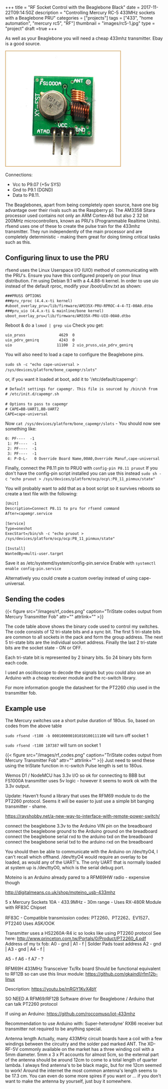 +++
title = "RF Socket Control with the Beaglebone Black"
date = 2017-11-22T09:14:50Z
description = "Controlling Mercury RC-5 433MHz sockets with a Beaglebone PRU"
categories = ["projects"]
tags = ["433", "home automation", "mercury rc5", "RF"]
thumbnail = "images/rc5-1.jpg"
type = "project"
draft =true
+++

As well as your Beaglebone you will need a cheap 433mhz transmitter. Ebay is a good
source.

![Transmitter](https://github.com/jonlidgard/rfsend/blob/master/images/tx.jpg)

Connections:
* Vcc to P9.07 (+5v SYS)
* Gnd to P9.1 (DGND)
* Data to P8.11.


The Beaglebones, apart from being completely open source, have one big advantage over their
rivals such as the Raspberry pi. The AM3358 Sitara processor used contains not only an ARM
Cortex-A8 but also 2 32 bit 200MHz microcontrollers, known as PRU's (Programmable Realtime Units).
rfsend uses one of these to create the pulse train for the 433mhz transmitter. They run independently of the main
processor and are completely deterministic - making them great for doing timing critical
tasks such as this.

## Configuring linux to use the PRU

rfsend uses the Linux Userspace I/O (UIO) method of communicating with the PRU's. Ensure
you have this configured properly on your linux distribution. I'm using Debian 9.1
with a 4.4.88-ti kernel. In order to use uio instead of the default rproc, modify your
/boot/uEnv.txt as shown:

```
###PRUSS OPTIONS
###pru_rproc (4.4.x-ti kernel)
#uboot_overlay_pru=/lib/firmware/AM335X-PRU-RPROC-4-4-TI-00A0.dtbo
###pru_uio (4.4.x-ti & mainline/bone kernel)
uboot_overlay_pru=/lib/firmware/AM335X-PRU-UIO-00A0.dtbo
```

Reboot & do a ```lsmod | grep uio``` Check you get:
```
uio_pruss               4629  0
uio_pdrv_genirq         4243  0
uio                    11100  2 uio_pruss,uio_pdrv_genirq
```

You will also need to load a cape to configure the Beaglebone pins.

```sudo sh -c "echo cape-universal > /sys/devices/platform/bone_capemgr/slots"```

or, if you want it loaded at boot, add it to '/etc/default/capemgr':

```
# Default settings for capemgr. This file is sourced by /bin/sh from
# /etc/init.d/capemgr.sh

# Options to pass to capemgr
# CAPE=BB-UART1,BB-UART2
CAPE=cape-universal
```

Now ```cat /sys/devices/platform/bone_capemgr/slots``` - You should now see something like:
```
0: PF----  -1
 1: PF----  -1
 2: PF----  -1
 3: PF----  -1
 4: P-O-L-   0 Override Board Name,00A0,Override Manuf,cape-universal
 ```

 Finally, connect the P8.11 pin to PRU0 with ```config-pin P8.11 pruout```
 If you don't have the config-pin script installed you can use this instead
 ```sudo sh -c "echo pruout > /sys/devices/platform/ocp/ocp\:P8_11_pinmux/state"```

You will probably want to add that as a boot script so it survives reboots so create
a text file with the following:

```
[Unit]
Description=Connect P8.11 to pru for rfsend command
After=capemgr.service

[Service]
Type=oneshot
ExecStart=/bin/sh -c "echo pruout > /sys/devices/platform/ocp/ocp:P8_11_pinmux/state"

[Install]
WantedBy=multi-user.target
```

Save it as /etc/systemd/system/config-pin.service
Enable with ```systemctl enable config-pin.service```

Alternatively you could create a custom overlay instead of using cape-universal.

## Sending the codes

{{< figure src="/images/rf_codes.png" caption="TriState codes output from Mercury Transmitter Fob" attr="" attrlink="" >}}

The code table above shows the binary code used to control my switches.
The code consists of 12 tri-state bits and a sync bit.
The first 5 tri-state bits are common to all sockets in the pack and form the group address.
The next 5 tri-state bits are the individual socket address.
Finally the last 2 tri-state bits are the socket state - ON or OFF.

Each tri-state bit is represented by 2 binary bits. So 24 binary bits
form each code.

I used an oscilloscope to decode the signals but you could also use an Arduino
with a cheap receiver module and the rc-switch library.

For more information google the datasheet for the PT2260 chip used in the
transmitter fob.

## Example use
The Mercury switches use a short pulse duration of 180us.
So, based on codes from the above table

```sudo rfsend -t180 -b 000100000101010100111100``` will turn off socket 1

```sudo rfsend -t180 107387``` will turn on socket 1




{{< figure src="/images/rf_codes.png" caption="TriState codes output from Mercury Transmitter Fob" attr="" attrlink="" >}}
Just need to send these using the triState function in rc-switch
Pulse length is set to 180us.

Wemos D1 / NodeMCU has 3.3v I/O so ok for connecting to BBB but
FS1000A transmitter uses 5v logic - however it seems to work ok with the 3.3v output.

Update:
Haven’t found a library that uses the RFM69 module to do the PT2260 protocol. Seems it will be easier to just use a simple bit banging transmitter - shame.

https://rayshobby.net/a-new-way-to-interface-with-remote-power-switch/

connect the beaglebone 3.3v to the Arduino VIN pin on the breadboard
connect the beaglebone ground to the Arduino ground on the breadboard
connect the beaglebone serial rxd to the arduino txd on the breadboard
connect the beaglebone serial txd to the arduino rxd on the breadboard

You should then be able to communicate with the Arduino on /dev/ttyO4, I can't recall which offhand.
/dev/ttyO4 would require an overlay to be loaded, as would any of the UART's. The only UART that is normally loaded at system up is /dev/ttyO0, which is the serial debug port.




Moteino is an Arduino already pared to a RFM69HW radio - expensive though

http://digitalmeans.co.uk/shop/moteino_usb-433mhz


5 x Mercury Sockets 10A - 433.9MHz  - 30m range - Uses RX-480R Module with RF83C Chipset

RF83C - Compatible transmission codes:
PT2260、PT2262、EV1527、PT2240
Uses ASK/OOK

Transmitter uses a HS2260A-R4 ic so looks like using PT2260 protocol
See here:
http://www.princeton.com.tw/Portals/0/Product/PT2260_4.pdf
Address of my tx fob:
A0 - gnd	|
A1 - f	| Solder Pads toast address
A2 - gnd	|
A3 - gnd	|
A4 - f	|

A5 - f
A6 - f
A7 - ?

RFM69H 433MHz Transceiver Tx/Rx board
Should be functional equivalent to RF12B so can use this
linux module:
https://github.com/gkaindl/rfm12b-linux

Description:
https://youtu.be/mRGY1KvX4bY

SO NEED A RFM69/RF12B Software driver for Beaglebone / Arduino that can talk
PT2260 protocol



If using an Arduino:
https://github.com/roccomuso/iot-433mhz

Recommendation to use Arduino with:
Super-heterodyne' RXB6 receiver but transmitter not required to be anything special.


Antenna length
Actually, many 433MHz circuit boards have a coil with a few windings between the circuitry and the solder pad marked ANT. The XD-RF-5V commonly available on the market has a three winding coil with a 5mm diameter. 5mm x 3 x PI accounts for almost 5cm, so the external part of the antenna should be around 12cm to come to a total length of quarter lambda.
I always find antenna's to be black magic, but for me 12cm seemed to work! Around the internet the most common antenna's length seems to be 17.3 cm.
You can even do some more spires if you want or ... if you don't want to make the antenna by yourself, just buy it somewhere.
